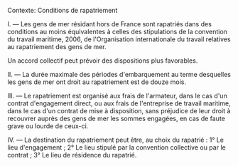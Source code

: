Contexte: Conditions de rapatriement

I. — Les gens de mer résidant hors de France sont rapatriés dans des conditions au moins équivalentes à celles des stipulations de la convention du travail maritime, 2006, de l'Organisation internationale du travail relatives au rapatriement des gens de mer.

Un accord collectif peut prévoir des dispositions plus favorables.

II. — La durée maximale des périodes d'embarquement au terme desquelles les gens de mer ont droit au rapatriement est de douze mois.

III. — Le rapatriement est organisé aux frais de l'armateur, dans le cas d'un contrat d'engagement direct, ou aux frais de l'entreprise de travail maritime, dans le cas d'un contrat de mise à disposition, sans préjudice de leur droit à recouvrer auprès des gens de mer les sommes engagées, en cas de faute grave ou lourde de ceux-ci.

IV. — La destination du rapatriement peut être, au choix du rapatrié : 1° Le lieu d'engagement ; 2° Le lieu stipulé par la convention collective ou par le contrat ; 3° Le lieu de résidence du rapatrié.